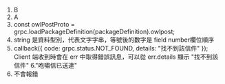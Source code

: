 1. B
2. A
3. const owlPostProto = grpc.loadPackageDefinition(packageDefinition).owlpost;
4. string 是資料型別，代表文字字串，等號後的數字是 field number欄位順序
5. callback({
    code: grpc.status.NOT_FOUND,
    details: "找不到該信件"
});
Client 端收到時會在 err 中取得錯誤訊息，可以從 err.details 顯示 "找不到該信件"
6."咆嘯信已送達"
7. 不會報錯